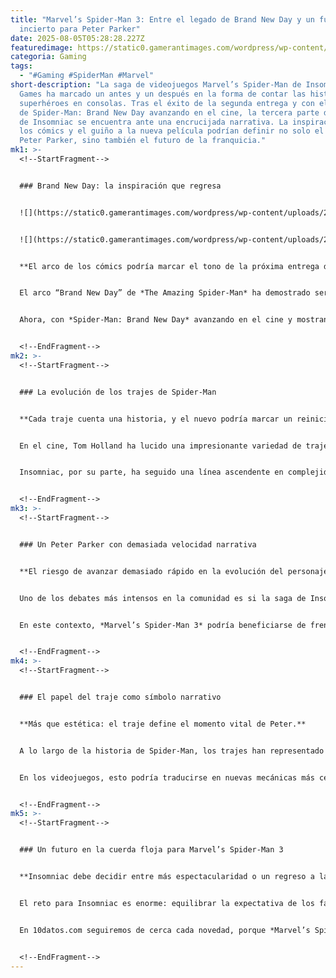 ```yaml
---
title: "Marvel’s Spider-Man 3: Entre el legado de Brand New Day y un futuro
  incierto para Peter Parker"
date: 2025-08-05T05:28:28.227Z
featuredimage: https://static0.gamerantimages.com/wordpress/wp-content/uploads/2025/08/a-1-1.jpg?q=49&fit=crop&w=1100&h=618&dpr=2
categoria: Gaming
tags:
  - "#Gaming #SpiderMan #Marvel"
short-description: "La saga de videojuegos Marvel’s Spider-Man de Insomniac
  Games ha marcado un antes y un después en la forma de contar las historias de
  superhéroes en consolas. Tras el éxito de la segunda entrega y con el rodaje
  de Spider-Man: Brand New Day avanzando en el cine, la tercera parte del título
  de Insomniac se encuentra ante una encrucijada narrativa. La inspiración en
  los cómics y el guiño a la nueva película podrían definir no solo el rumbo de
  Peter Parker, sino también el futuro de la franquicia."
mk1: >-
  <!--StartFragment-->


  ### Brand New Day: la inspiración que regresa


  ![](https://static0.gamerantimages.com/wordpress/wp-content/uploads/2025/08/spider-man-2-the-origins-of-every-unlockable-costume_w6h5.jpg?q=49&fit=crop&w=825&dpr=2)


  ![](https://static0.gamerantimages.com/wordpress/wp-content/uploads/2025/08/xkerskx8jsmz2gtg3ywoev.jpg)


  **El arco de los cómics podría marcar el tono de la próxima entrega del videojuego.**


  El arco “Brand New Day” de *The Amazing Spider-Man* ha demostrado ser un recurso inagotable para reinterpretar la historia de Peter Parker. Ya en la primera entrega de Insomniac, la presencia de Mister Negative y la trama de Devil’s Breath recordaban algunos elementos de esta etapa en los cómics.


  Ahora, con *Spider-Man: Brand New Day* avanzando en el cine y mostrando un traje más fiel que nunca a los cómics, surge la posibilidad de que *Marvel’s Spider-Man 3* tome referencias directas de esta narrativa. Esto permitiría devolver a Peter a un estado más humano, menos dependiente de la tecnología, y conectar con esa esencia de “vecino amistoso” que muchos fans extrañan.


  <!--EndFragment-->
mk2: >-
  <!--StartFragment-->


  ### La evolución de los trajes de Spider-Man


  **Cada traje cuenta una historia, y el nuevo podría marcar un reinicio emocional.**


  En el cine, Tom Holland ha lucido una impresionante variedad de trajes: desde el sencillo “onesie” en *Civil War*, pasando por la armadura tecnológica de Tony Stark, hasta el más reciente traje clásico en *No Way Home*. Sin embargo, la revelación del nuevo traje en *Brand New Day* apunta a un regreso a lo artesanal, sin la ayuda de mentores ni nanotecnología.


  Insomniac, por su parte, ha seguido una línea ascendente en complejidad: en el primer juego, Peter ya llevaba ocho años como Spider-Man, con un arsenal de gadgets y el emblemático traje avanzado. En la segunda entrega, el simbionte elevó aún más el nivel de poder. La gran pregunta ahora es: ¿seguirá aumentando la escala o veremos un regreso a las raíces, como propone la película?


  <!--EndFragment-->
mk3: >-
  <!--StartFragment-->


  ### Un Peter Parker con demasiada velocidad narrativa


  **El riesgo de avanzar demasiado rápido en la evolución del personaje.**


  Uno de los debates más intensos en la comunidad es si la saga de Insomniac está “quemando etapas” demasiado rápido. En apenas dos juegos, Peter ha pasado de ser un héroe callejero a alguien con habilidades casi sobrehumanas gracias al simbionte.


  En este contexto, *Marvel’s Spider-Man 3* podría beneficiarse de frenar un poco el ritmo. Volver a mostrar un Peter más humano, con problemas cotidianos y desafíos que no siempre se resuelven con poder, sería un movimiento arriesgado pero refrescante. De hecho, *Brand New Day* demuestra que regresar a lo básico no significa retroceder, sino dar espacio a nuevas historias y emociones.


  <!--EndFragment-->
mk4: >-
  <!--StartFragment-->


  ### El papel del traje como símbolo narrativo


  **Más que estética: el traje define el momento vital de Peter.**


  A lo largo de la historia de Spider-Man, los trajes han representado mucho más que cambios visuales. El Iron Spider simbolizaba la dependencia de Tony Stark; el traje negro en *Spider-Man 2* reflejaba la influencia del simbionte. Ahora, un diseño más clásico y artesanal podría ser la metáfora perfecta de un Peter que debe valerse por sí mismo.


  En los videojuegos, esto podría traducirse en nuevas mecánicas más centradas en la creatividad, la estrategia y el ingenio, en lugar de un despliegue abrumador de gadgets y poderes. Sería una oportunidad para que el jugador sienta de nuevo la vulnerabilidad que hace de Spider-Man un héroe tan cercano y querido.


  <!--EndFragment-->
mk5: >-
  <!--StartFragment-->


  ### Un futuro en la cuerda floja para Marvel’s Spider-Man 3


  **Insomniac debe decidir entre más espectacularidad o un regreso a las raíces.**


  El reto para Insomniac es enorme: equilibrar la expectativa de los fans que quieren más acción y poderes espectaculares con aquellos que buscan una narrativa íntima y fiel al espíritu del personaje. Con el telón de fondo de *Brand New Day* en el cine, la tercera entrega del videojuego podría aprovechar este reinicio simbólico para replantear la dirección de la saga.


  En 10datos.com seguiremos de cerca cada novedad, porque *Marvel’s Spider-Man 3* no es solo una secuela más: es una oportunidad para redefinir al superhéroe más querido de Marvel en los videojuegos y decidir si el futuro de Peter Parker será más humano o más épico que nunca.


  <!--EndFragment-->
---
```

